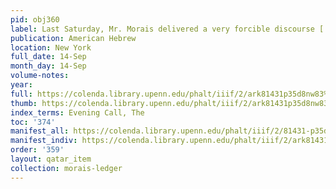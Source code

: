 ```yaml
---
pid: obj360
label: Last Saturday, Mr. Morais delivered a very forcible discourse [...].
publication: American Hebrew
location: New York
full_date: 14-Sep
month_day: 14-Sep
volume-notes:
year:
full: https://colenda.library.upenn.edu/phalt/iiif/2/ark81431p35d8nw83%2FSHA256E-s7077362--3489aac0b5fb6dea83599fa6b3f8526905c9aa2a619141e987a0aa594457a8b2.jpeg/full/3500,/0/default.jpg
thumb: https://colenda.library.upenn.edu/phalt/iiif/2/ark81431p35d8nw83%2FSHA256E-s7077362--3489aac0b5fb6dea83599fa6b3f8526905c9aa2a619141e987a0aa594457a8b2.jpeg/full/!200,200/0/default.jpg
index_terms: Evening Call, The
toc: '374'
manifest_all: https://colenda.library.upenn.edu/phalt/iiif/2/81431-p35d8nw83/manifest
manifest_indiv: https://colenda.library.upenn.edu/phalt/iiif/2/ark81431p35d8nw83%2FSHA256E-s7077362--3489aac0b5fb6dea83599fa6b3f8526905c9aa2a619141e987a0aa594457a8b2.jpeg
order: '359'
layout: qatar_item
collection: morais-ledger
---
```

